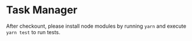# Task Manager

After checkount, please install node modules by running `yarn` and execute `yarn test` to run tests.


